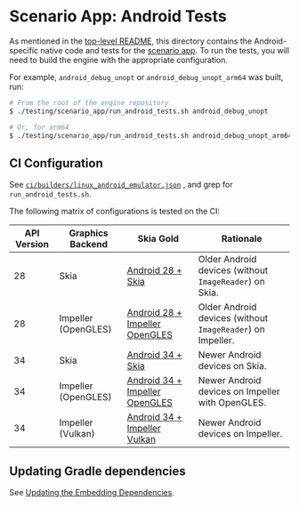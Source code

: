 # Scenario App: Android Tests

As mentioned in the [top-level README](../README.md), this directory contains
the Android-specific native code and tests for the [scenario app](../lib). To
run the tests, you will need to build the engine with the appropriate
configuration.

For example, `android_debug_unopt` or `android_debug_unopt_arm64` was built,
run:

```sh
# From the root of the engine repository
$ ./testing/scenario_app/run_android_tests.sh android_debug_unopt

# Or, for arm64
$ ./testing/scenario_app/run_android_tests.sh android_debug_unopt_arm64
```

## CI Configuration

See [`ci/builders/linux_android_emulator.json`](../../../ci/builders/linux_android_emulator.json)
, and grep for `run_android_tests.sh`.

The following matrix of configurations is tested on the CI:

| API Version | Graphics Backend    | Skia Gold                                                        | Rationale                                                  |
| ----------- | ------------------- | ---------------------------------------------------------------- | ---------------------------------------------------------- |
| 28          | Skia                | [Android 28 + Skia][skia-gold-skia-28]                           | Older Android devices (without `ImageReader`) on Skia.     |
| 28          | Impeller (OpenGLES) | [Android 28 + Impeller OpenGLES][skia-gold-impeller-opengles-28] | Older Android devices (without `ImageReader`) on Impeller. |
| 34          | Skia                | [Android 34 + Skia][skia-gold-skia-34]                           | Newer Android devices on Skia.                             |
| 34          | Impeller (OpenGLES) | [Android 34 + Impeller OpenGLES][skia-gold-impeller-opengles-34] | Newer Android devices on Impeller with OpenGLES.           |
| 34          | Impeller (Vulkan)   | [Android 34 + Impeller Vulkan][skia-gold-impeller-vulkan-34]     | Newer Android devices on Impeller.                         |

[skia-gold-skia-28]: https://flutter-engine-gold.skia.org/search?left_filter=AndroidAPILevel%3D28%26GraphicsBackend%3Dskia&negative=true&positive=true&right_filter=AndroidAPILevel%3D28%26GraphicsBackend%3Dskia
[skia-gold-impeller-opengles-28]: https://flutter-engine-gold.skia.org/search?left_filter=AndroidAPILevel%3D28%26GraphicsBackend%3Dimpeller-opengles&negative=true&positive=true&right_filter=AndroidAPILevel%3D28%26GraphicsBackend%3Dimpeller-opengles
[skia-gold-skia-34]: https://flutter-engine-gold.skia.org/search?left_filter=AndroidAPILevel%3D34%26GraphicsBackend%3Dskia&negative=true&positive=true&right_filter=AndroidAPILevel%3D34%26GraphicsBackend%3Dskia
[skia-gold-impeller-opengles-34]: https://flutter-engine-gold.skia.org/search?left_filter=AndroidAPILevel%3D34%26GraphicsBackend%3Dimpeller-opengles&negative=true&positive=true&right_filter=AndroidAPILevel%3D34%26GraphicsBackend%3Dimpeller-opengles
[skia-gold-impeller-vulkan-34]: https://flutter-engine-gold.skia.org/search?left_filter=AndroidAPILevel%3D34%26GraphicsBackend%3Dimpeller-vulkan&negative=true&positive=true&right_filter=AndroidAPILevel%3D34%26GraphicsBackend%3Dimpeller-vulkan

## Updating Gradle dependencies

See [Updating the Embedding Dependencies](../../../tools/cipd/android_embedding_bundle/README.md).
